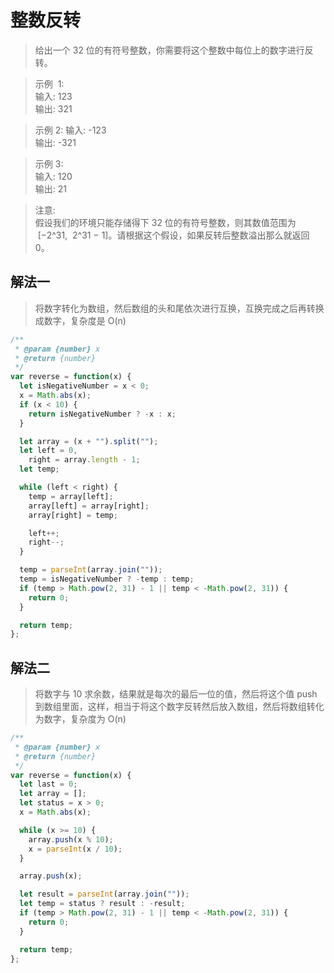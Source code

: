 # 整数反转

> 给出一个 32 位的有符号整数，你需要将这个整数中每位上的数字进行反转。

> 示例  1:  
> 输入: 123  
> 输出: 321

> 示例 2:
> 输入: -123  
> 输出: -321

> 示例 3:  
>  输入: 120  
>  输出: 21

> 注意:  
>  假设我们的环境只能存储得下 32 位的有符号整数，则其数值范围为  [−2^31,  2^31 − 1]。请根据这个假设，如果反转后整数溢出那么就返回
> 0。

## 解法一

> 将数字转化为数组，然后数组的头和尾依次进行互换，互换完成之后再转换成数字，复杂度是 O(n)

```javascript
/**
 * @param {number} x
 * @return {number}
 */
var reverse = function(x) {
  let isNegativeNumber = x < 0;
  x = Math.abs(x);
  if (x < 10) {
    return isNegativeNumber ? -x : x;
  }

  let array = (x + "").split("");
  let left = 0,
    right = array.length - 1;
  let temp;

  while (left < right) {
    temp = array[left];
    array[left] = array[right];
    array[right] = temp;

    left++;
    right--;
  }

  temp = parseInt(array.join(""));
  temp = isNegativeNumber ? -temp : temp;
  if (temp > Math.pow(2, 31) - 1 || temp < -Math.pow(2, 31)) {
    return 0;
  }

  return temp;
};
```

## 解法二

> 将数字与 10 求余数，结果就是每次的最后一位的值，然后将这个值 push 到数组里面，这样，相当于将这个数字反转然后放入数组，然后将数组转化为数字，复杂度为 O(n)

```javascript
/**
 * @param {number} x
 * @return {number}
 */
var reverse = function(x) {
  let last = 0;
  let array = [];
  let status = x > 0;
  x = Math.abs(x);

  while (x >= 10) {
    array.push(x % 10);
    x = parseInt(x / 10);
  }

  array.push(x);

  let result = parseInt(array.join(""));
  let temp = status ? result : -result;
  if (temp > Math.pow(2, 31) - 1 || temp < -Math.pow(2, 31)) {
    return 0;
  }

  return temp;
};
```
